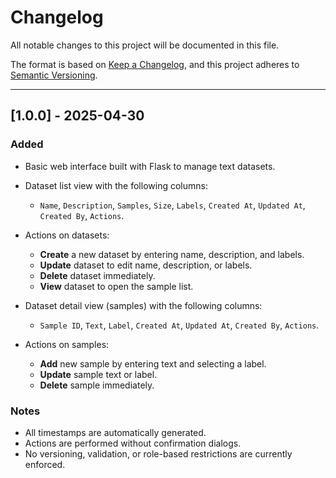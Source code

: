 # Changelog

All notable changes to this project will be documented in this file.

The format is based on [Keep a Changelog](https://keepachangelog.com/en/1.0.0/),
and this project adheres to [Semantic Versioning](https://semver.org/spec/v2.0.0.html).

---

## [1.0.0] - 2025-04-30

### Added
- Basic web interface built with Flask to manage text datasets.
- Dataset list view with the following columns:
  - `Name`, `Description`, `Samples`, `Size`, `Labels`, `Created At`, `Updated At`, `Created By`, `Actions`.
- Actions on datasets:
  - **Create** a new dataset by entering name, description, and labels.
  - **Update** dataset to edit name, description, or labels.
  - **Delete** dataset immediately.
  - **View** dataset to open the sample list.

- Dataset detail view (samples) with the following columns:
  - `Sample ID`, `Text`, `Label`, `Created At`, `Updated At`, `Created By`, `Actions`.

- Actions on samples:
  - **Add** new sample by entering text and selecting a label.
  - **Update** sample text or label.
  - **Delete** sample immediately.

### Notes
- All timestamps are automatically generated.
- Actions are performed without confirmation dialogs.
- No versioning, validation, or role-based restrictions are currently enforced.
